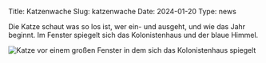 Title: Katzenwache
Slug: katzenwache
Date: 2024-01-20
Type: news

Die Katze schaut was so los ist, wer ein- und ausgeht, und wie das Jahr beginnt. Im Fenster spiegelt sich das Kolonistenhaus und der blaue Himmel.

<img src="/images/24_jan.png" alt="Katze vor einem großen Fenster in dem sich das Kolonistenhaus spiegelt"/>
